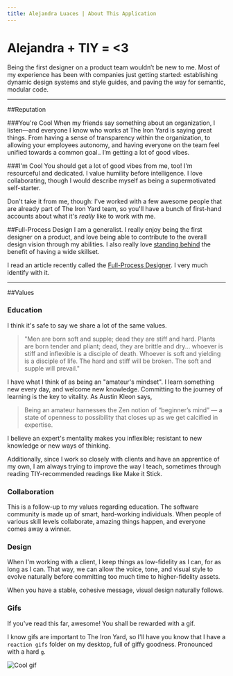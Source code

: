 ```yaml
---
title: Alejandra Luaces | About This Application
---
```

# Alejandra + TIY = <3

Being the first designer on a product team wouldn’t be new to me. Most of my experience has been with companies just getting started: establishing dynamic design systems and style guides, and paving the way for semantic, modular code.

---

##Reputation

###You're Cool
When my friends say something about an organization, I listen&#8212;and everyone I know who works at The Iron Yard is saying great things. From having a sense of transparency within the organization, to allowing your employees autonomy, and having everyone on the team feel unified towards a common goal.. I’m getting a lot of good vibes.

###I'm Cool
You should get a lot of good vibes from me, too! I'm resourceful and dedicated. I value humility before intelligence. I love collaborating, though I would describe myself as being a supermotivated self-starter.

Don't take it from me, though: I've worked with a few awesome people that are already part of The Iron Yard team, so you'll have a bunch of first-hand accounts about what it's *really* like to work with me.

##Full-Process Design
I am a generalist. I really enjoy being the first designer on a product, and love being able to contribute to the overall design vision through my abilities. I also really love [standing behind](https://medium.com/@alejandraluaces/we-don-t-need-more-negativity-bfaaaeb81073) the benefit of having a wide skillset.

I read an article recently called the [Full-Process Designer](http://fullprocessdesigner.com/). I very much identify with it.

---

##Values

### Education
I think it's safe to say we share a lot of the same values.

> "Men are born soft and supple; dead they are stiff and hard. Plants are born tender and pliant; dead, they are brittle and dry... whoever is stiff and inflexible is a disciple of death. Whoever is soft and yielding is a disciple of life. The hard and stiff will be broken. The soft and supple will prevail."

I have what I think of as being an "amateur's mindset". I learn something new every day, and welcome new knowledge. Committing to the journey of learning is the key to vitality. As Austin Kleon says,

> Being an amateur harnesses the Zen notion of “beginner’s mind” — a state of openness to possibility that closes up as we get calcified in expertise.

I believe an expert's mentality makes you inflexible; resistant to new knowledge or new ways of thinking.

Additionally, since I work so closely with clients and have an apprentice of my own, I am always trying to improve the way I teach, sometimes through reading TIY-recommended readings like Make it Stick.

### Collaboration
This is a follow-up to my values regarding education. The software community is made up of smart, hard-working individuals. When people of various skill levels collaborate, amazing things happen, and everyone comes away a winner.

### Design
When I'm working with a client, I keep things as low-fidelity as I can, for as long as I can. That way, we can allow the voice, tone, and visual style to evolve naturally before committing too much time to higher-fidelity assets.

When you have a stable, cohesive message, visual design naturally follows.

### Gifs

If you've read this far, awesome! You shall be rewarded with a gif.

I know gifs are important to The Iron Yard, so I'll have you know that I have a `reaction gifs` folder on my desktop, full of giffy goodness. Pronounced with a hard `g`.

![Cool gif](/images/catrusii.gif)
